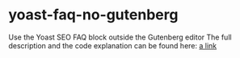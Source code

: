 # yoast-faq-no-gutenberg
Use the Yoast SEO FAQ block outside the Gutenberg editor
The full description and the code explanation can be found here: [a link](https://firmcatalyst.com/?p=17798)
